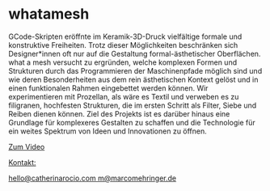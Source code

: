 # whatamesh

GCode-Skripten eröffnte im Keramik-3D-Druck vielfältige formale und konstruktive Freiheiten. Trotz dieser Möglichkeiten beschränken sich Designer*innen oft nur auf die Gestaltung formal-ästhetischer Oberflächen. what a mesh versucht zu ergründen, welche komplexen Formen und Strukturen durch das Programmieren der Maschinenpfade möglich sind und wie deren Besonderheiten aus dem rein ästhetischen Kontext gelöst und in einen funktionalen Rahmen eingebettet werden können. Wir experimentieren mit Prozellan, als wäre es Textil und verweben es zu filigranen, hochfesten Strukturen, die im ersten Schritt als Filter, Siebe und Reiben dienen können. Ziel des Projekts ist es darüber hinaus eine Grundlage für komplexeres Gestalten zu schaffen und die Technologie für ein weites Spektrum von Ideen und Innovationen zu öffnen.

<a href="https://vimeo.com/845229248"> Zum Video </ahref>

Kontakt:
<p>
hello@catherinarocio.com
m@marcomehringer.de
